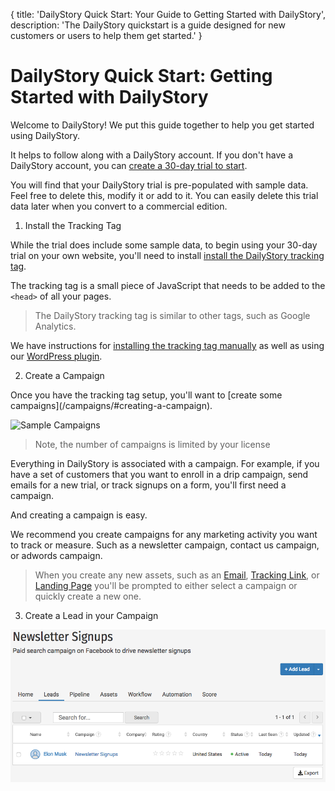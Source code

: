 {
	title: 'DailyStory Quick Start: Your Guide to Getting Started with DailyStory',
	description: 'The DailyStory quickstart is a guide designed for new customers or users to help them get started.'
}
# DailyStory Quick Start: Getting Started with DailyStory
Welcome to DailyStory! We put this guide together to help you get started using DailyStory.

It helps to follow along with a DailyStory account. If you don't have a DailyStory account, you can  <a target="_blank" href="https://www.dailystory.com/trial">create a 30-day trial to start</a>.

You will find that your DailyStory trial is pre-populated with sample data. Feel free to delete this, modify it or add to it. You can easily delete this trial data later when you convert to a commercial edition.

<ol class="step"><li value="1">Install the Tracking Tag</li></ol>

While the trial does include some sample data, to begin using your 30-day trial on your own website, you'll need to install [install the DailyStory tracking tag](/install). 

The tracking tag is a small piece of JavaScript that needs to be added to the <code>&lt;head&gt;</code> of all your pages.

> The DailyStory tracking tag is similar to other tags, such as Google Analytics.

We have instructions for [installing the tracking tag manually](/install/manual) as well as using our [WordPress plugin](/install/wordpress).

<ol class="step"><li value="2">Create a Campaign</li></ol>
Once you have the tracking tag setup, you'll want to [create some campaigns](/campaigns/#creating-a-campaign).

![Sample Campaigns](/articles/quickstart/quickstart-01.png "Sample Campaigns")

> Note, the number of campaigns is limited by your license

Everything in DailyStory is associated with a campaign. For example, if you have a set of customers that you want to enroll in a drip campaign, send emails for a new trial, or track signups on a form, you'll first need a campaign.

And creating a campaign is easy.

We recommend you create campaigns for any marketing activity you want to track or measure. Such as a newsletter campaign, contact us campaign, or adwords campaign.

> When you create any new assets, such as an [Email](/emails/), [Tracking Link](/link-tracking/), or [Landing Page](/pages/) you'll be prompted to either select a campaign or quickly create a new one.

<ol class="step"><li value="3">Create a Lead in your Campaign</li></ol>

![Sample Lead](/articles/quickstart/quickstart-02.png "Sample Lead")

